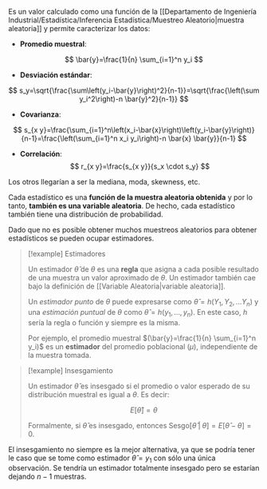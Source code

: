 
Es un valor calculado como una función de la [[Departamento de Ingeniería Industrial/Estadística/Inferencia Estadística/Muestreo Aleatorio|muestra aleatoria]] y permite caracterizar los datos: 

- **Promedio muestral**: 

$$
\bar{y}=\frac{1}{n} \sum_{i=1}^n y_i
$$

- **Desviación estándar**: 

$$
s_y=\sqrt{\frac{\sum\left(y_i-\bar{y}\right)^2}{n-1}}=\sqrt{\frac{\left(\sum y_i^2\right)-n \bar{y}^2}{n-1}}
$$

- **Covarianza**: 

$$
s_{x y}=\frac{\sum_{i=1}^n\left(x_i-\bar{x}\right)\left(y_i-\bar{y}\right)}{n-1}=\frac{\left(\sum_{i=1}^n x_i y_i\right)-n \bar{x} \bar{y}}{n-1}
$$

- **Correlación**: 
$$
r_{x y}=\frac{s_{x y}}{s_x \cdot s_y}
$$

Los otros llegarían a ser la mediana, moda, skewness, etc. 

Cada estadístico es una **función de la muestra aleatoria obtenida** y por lo tanto, **también es una variable aleatoria**. De hecho, cada estadístico también tiene una distribución de probabilidad.

Dado que no es posible obtener muchos muestreos aleatorios para obtener estadísticos se pueden ocupar estimadores. 

>[!example]  Estimadores 
>
>Un estimador $\hat{\theta}$ de $\theta$ es una **regla** que asigna a cada posible resultado de una muestra un valor aproximado de $\theta$.  Un estimador también cae bajo la definición de [[Variable Aleatoria|variable aleatoria]].
>
>Un *estimador punto* de $\theta$ puede expresarse como $\hat{\theta}=h(Y_1,Y_2,\dots Y_n)$ y una *estimación puntual* de $\theta$ como $\hat{\theta}=h(y_1,\dots,y_n)$. En este caso, $h$ sería la regla o función y siempre es la misma. 
>
>Por ejemplo, el promedio muestral $(\bar{y}=\frac{1}{n} \sum_{i=1}^n y_i)$ es un **estimador** del promedio poblacional $(\mu)$, independiente de la muestra tomada. 


>[!example] Insesgamiento 
>
>Un estimador $\hat{\theta}$ es insesgado si el promedio o valor esperado de su distribución muestral es igual a $\theta$. Es decir: 
>
>$$E[\hat{\theta}]=\theta$$
>
>Formalmente, si $\hat{\theta}$ es insesgado, entonces $\text{Sesgo}[\hat{\theta}\;\vert\;\theta]=E[\hat{\theta}-\theta]=0$. 


El insesgamiento no siempre es la mejor alternativa, ya que se podría tener le caso que se tome como estimador $\hat\theta=y_1$ con sólo una única observación. Se tendría un estimador totalmente insesgado pero se estarían dejando $n-1$ muestras. 